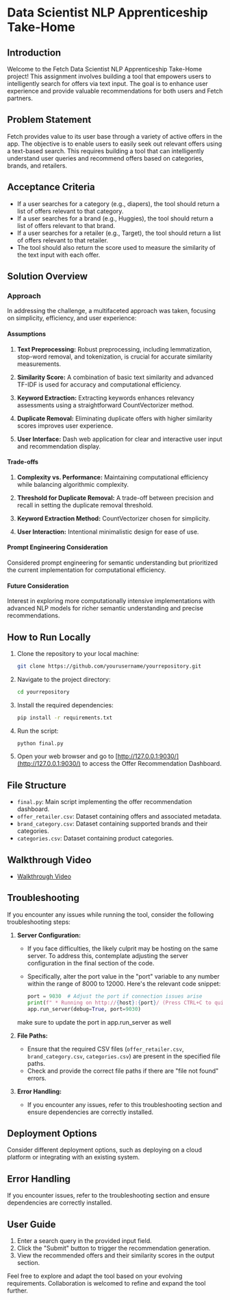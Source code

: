 # Data Scientist NLP Apprenticeship Take-Home

## Introduction

Welcome to the Fetch Data Scientist NLP Apprenticeship Take-Home project! This assignment involves building a tool that empowers users to intelligently search for offers via text input. The goal is to enhance user experience and provide valuable recommendations for both users and Fetch partners.

## Problem Statement

Fetch provides value to its user base through a variety of active offers in the app. The objective is to enable users to easily seek out relevant offers using a text-based search. This requires building a tool that can intelligently understand user queries and recommend offers based on categories, brands, and retailers.

## Acceptance Criteria

- If a user searches for a category (e.g., diapers), the tool should return a list of offers relevant to that category.
- If a user searches for a brand (e.g., Huggies), the tool should return a list of offers relevant to that brand.
- If a user searches for a retailer (e.g., Target), the tool should return a list of offers relevant to that retailer.
- The tool should also return the score used to measure the similarity of the text input with each offer.

## Solution Overview

### Approach

In addressing the challenge, a multifaceted approach was taken, focusing on simplicity, efficiency, and user experience:

#### Assumptions

1. **Text Preprocessing:** Robust preprocessing, including lemmatization, stop-word removal, and tokenization, is crucial for accurate similarity measurements.

2. **Similarity Score:** A combination of basic text similarity and advanced TF-IDF is used for accuracy and computational efficiency.

3. **Keyword Extraction:** Extracting keywords enhances relevancy assessments using a straightforward CountVectorizer method.

4. **Duplicate Removal:** Eliminating duplicate offers with higher similarity scores improves user experience.

5. **User Interface:** Dash web application for clear and interactive user input and recommendation display.

#### Trade-offs

1. **Complexity vs. Performance:** Maintaining computational efficiency while balancing algorithmic complexity.

2. **Threshold for Duplicate Removal:** A trade-off between precision and recall in setting the duplicate removal threshold.

3. **Keyword Extraction Method:** CountVectorizer chosen for simplicity.

4. **User Interaction:** Intentional minimalistic design for ease of use.

#### Prompt Engineering Consideration

Considered prompt engineering for semantic understanding but prioritized the current implementation for computational efficiency.

#### Future Consideration

Interest in exploring more computationally intensive implementations with advanced NLP models for richer semantic understanding and precise recommendations.

## How to Run Locally

1. Clone the repository to your local machine:

    ```bash
    git clone https://github.com/yourusername/yourrepository.git
    ```

2. Navigate to the project directory:

    ```bash
    cd yourrepository
    ```

3. Install the required dependencies:

    ```bash
    pip install -r requirements.txt
    ```

4. Run the script:

    ```bash
    python final.py
    ```

5. Open your web browser and go to [http://127.0.0.1:9030/](http://127.0.0.1:9030/) to access the Offer Recommendation Dashboard.

## File Structure

- `final.py`: Main script implementing the offer recommendation dashboard.
- `offer_retailer.csv`: Dataset containing offers and associated metadata.
- `brand_category.csv`: Dataset containing supported brands and their categories.
- `categories.csv`: Dataset containing product categories.

## Walkthrough Video

- [Walkthrough Video](https://github.com/yourusername/yourrepository/Walkthrough.mp4](https://github.com/Tarun-MR/Fetch/blob/main/Walkthrough.mp4))

## Troubleshooting

If you encounter any issues while running the tool, consider the following troubleshooting steps:

1. **Server Configuration:**
   - If you face difficulties, the likely culprit may be hosting on the same server. To address this, contemplate adjusting the server configuration in the final section of the code.
   - Specifically, alter the port value in the "port" variable to any number within the range of 8000 to 12000. Here's the relevant code snippet:

     ```python
     port = 9030  # Adjust the port if connection issues arise
     print(f" * Running on http://{host}:{port}/ (Press CTRL+C to quit)")
     app.run_server(debug=True, port=9030)
     ```
    make sure to update the port in app.run_server as well
2. **File Paths:**
   - Ensure that the required CSV files (`offer_retailer.csv`, `brand_category.csv`, `categories.csv`) are present in the specified file paths.
   - Check and provide the correct file paths if there are "file not found" errors.

3. **Error Handling:**
   - If you encounter any issues, refer to this troubleshooting section and ensure dependencies are correctly installed.

## Deployment Options

Consider different deployment options, such as deploying on a cloud platform or integrating with an existing system.

## Error Handling

If you encounter issues, refer to the troubleshooting section and ensure dependencies are correctly installed.

## User Guide

1. Enter a search query in the provided input field.
2. Click the "Submit" button to trigger the recommendation generation.
3. View the recommended offers and their similarity scores in the output section.

Feel free to explore and adapt the tool based on your evolving requirements. Collaboration is welcomed to refine and expand the tool further.
